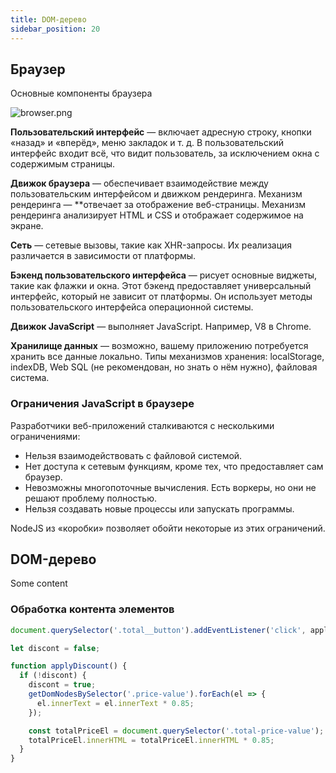```yaml
---
title: DOM-дерево
sidebar_position: 20
---
```


## Браузер

Основные компоненты браузера

<img src="../../../../img/frontend/browser.png" alt="browser.png" />

**Пользовательский интерфейс** — включает адресную строку, кнопки «назад» и «вперёд», меню закладок и т. д. В пользовательский интерфейс входит всё, что видит пользователь, за исключением окна с содержимым страницы.

**Движок браузера** — обеспечивает взаимодействие между пользовательским интерфейсом и движком рендеринга.
Механизм рендеринга — **отвечает за отображение веб-страницы. Механизм рендеринга анализирует HTML и CSS и отображает содержимое на экране.

**Сеть** — сетевые вызовы, такие как XHR-запросы. Их реализация различается в зависимости от платформы. 

**Бэкенд пользовательского интерфейса** — рисует основные виджеты, такие как флажки и окна. Этот бэкенд предоставляет универсальный интерфейс, который не зависит от платформы. Он использует методы пользовательского интерфейса операционной системы.

**Движок JavaScript** — выполняет JavaScript. Например, V8 в Сhrome.

**Хранилище данных** — возможно, вашему приложению потребуется хранить все данные локально. Типы механизмов хранения: localStorage, indexDB, Web SQL (не рекомендован, но знать о нём нужно), файловая система.

### Ограничения JavaScript в браузере

Разработчики веб-приложений сталкиваются с несколькими ограничениями:

- Нельзя взаимодействовать с файловой системой.
- Нет доступа к сетевым функциям, кроме тех, что предоставляет сам браузер.
- Невозможны многопоточные вычисления. Есть воркеры, но они не решают проблему полностью.
- Нельзя создавать новые процессы или запускать программы.

NodeJS из «коробки» позволяет обойти некоторые из этих ограничений.

## DOM-дерево

Some content

### Обработка контента элементов

```js
document.querySelector('.total__button').addEventListener('click', applyDiscount);

let discont = false;

function applyDiscount() {
  if (!discont) {
    discont = true;
    getDomNodesBySelector('.price-value').forEach(el => {
      el.innerText = el.innerText * 0.85;
    });

    const totalPriceEl = document.querySelector('.total-price-value');
    totalPriceEl.innerHTML = totalPriceEl.innerHTML * 0.85;   
  }   
}
```

